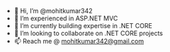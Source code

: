 - 👋 Hi, I’m @mohitkumar342
- 👀 I’m experienced in ASP.NET MVC
- 🌱 I’m currently building expertise in .NET CORE
- 💞️ I’m looking to collaborate on .NET CORE projects
- 📫 Reach me @ mohitkumar342@gmail.com
<!---
mohitkumar342/mohitkumar342 is a ✨ special ✨ repository because its `README.md` (this file) appears on your GitHub profile.
You can click the Preview link to take a look at your changes.
--->
